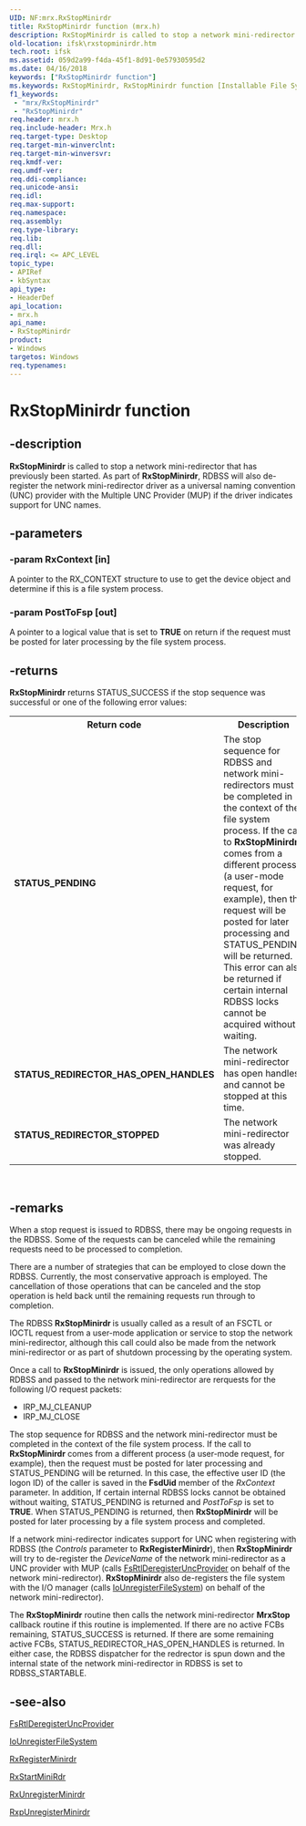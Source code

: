 ```yaml
---
UID: NF:mrx.RxStopMinirdr
title: RxStopMinirdr function (mrx.h)
description: RxStopMinirdr is called to stop a network mini-redirector that has previously been started.
old-location: ifsk\rxstopminirdr.htm
tech.root: ifsk
ms.assetid: 059d2a99-f4da-45f1-8d91-0e57930595d2
ms.date: 04/16/2018
keywords: ["RxStopMinirdr function"]
ms.keywords: RxStopMinirdr, RxStopMinirdr function [Installable File System Drivers], ifsk.rxstopminirdr, mrx/RxStopMinirdr, rxref_3ec6b643-e13c-4aa6-879b-fdb2076e549d.xml
f1_keywords:
 - "mrx/RxStopMinirdr"
 - "RxStopMinirdr"
req.header: mrx.h
req.include-header: Mrx.h
req.target-type: Desktop
req.target-min-winverclnt: 
req.target-min-winversvr: 
req.kmdf-ver: 
req.umdf-ver: 
req.ddi-compliance: 
req.unicode-ansi: 
req.idl: 
req.max-support: 
req.namespace: 
req.assembly: 
req.type-library: 
req.lib: 
req.dll: 
req.irql: <= APC_LEVEL
topic_type:
- APIRef
- kbSyntax
api_type:
- HeaderDef
api_location:
- mrx.h
api_name:
- RxStopMinirdr
product:
- Windows
targetos: Windows
req.typenames: 
---
```


# RxStopMinirdr function


## -description


<b>RxStopMinirdr</b> is called to stop a network mini-redirector that has previously been started. As part of <b>RxStopMinirdr</b>, RDBSS will also de-register the network mini-redirector driver as a universal naming convention (UNC) provider with the Multiple UNC Provider (MUP) if the driver indicates support for UNC names.


## -parameters




### -param RxContext [in]

A pointer to the RX_CONTEXT structure to use to get the device object and determine if this is a file system process. 


### -param PostToFsp [out]

A pointer to a logical value that is set to <b>TRUE</b> on return if the request must be posted for later processing by the file system process. 


## -returns



<b>RxStopMinirdr</b> returns STATUS_SUCCESS if the stop sequence was successful or one of the following error values: 

<table>
<tr>
<th>Return code</th>
<th>Description</th>
</tr>
<tr>
<td width="40%">
<dl>
<dt><b>STATUS_PENDING</b></dt>
</dl>
</td>
<td width="60%">
The stop sequence for RDBSS and network mini-redirectors must be completed in the context of the file system process. If the call to <b>RxStopMinirdr</b> comes from a different process (a user-mode request, for example), then the request will be posted for later processing and STATUS_PENDING will be returned. This error can also be returned if certain internal RDBSS locks cannot be acquired without waiting.

</td>
</tr>
<tr>
<td width="40%">
<dl>
<dt><b>STATUS_REDIRECTOR_HAS_OPEN_HANDLES</b></dt>
</dl>
</td>
<td width="60%">
The network mini-redirector has open handles and cannot be stopped at this time. 

</td>
</tr>
<tr>
<td width="40%">
<dl>
<dt><b>STATUS_REDIRECTOR_STOPPED</b></dt>
</dl>
</td>
<td width="60%">
The network mini-redirector was already stopped. 

</td>
</tr>
</table>
 




## -remarks



When a stop request is issued to RDBSS, there may be ongoing requests in the RDBSS. Some of the requests can be canceled while the remaining requests need to be processed to completion.

There are a number of strategies that can be employed to close down the RDBSS. Currently, the most conservative approach is employed. The cancellation of those operations that can be canceled and the stop operation is held back until the remaining requests run through to completion.

The RDBSS <b>RxStopMinirdr </b>is usually called as a result of an FSCTL or IOCTL request from a user-mode application or service to stop the network mini-redirector, although this call could also be made from the network mini-redirector or as part of shutdown processing by the operating system. 

Once a call to <b>RxStopMinirdr</b> is issued, the only operations allowed by RDBSS and passed to the network mini-redirector are rerquests for the following I/O request packets:

<ul>
<li>
IRP_MJ_CLEANUP

</li>
<li>
IRP_MJ_CLOSE

</li>
</ul>
The stop sequence for RDBSS and the network mini-redirector must be completed in the context of the file system process. If the call to <b>RxStopMinirdr</b> comes from a different process (a user-mode request, for example), then the request must be posted for later processing and STATUS_PENDING will be returned. In this case, the effective user ID (the logon ID) of the caller is saved in the <b>FsdUid</b> member of the <i>RxContext</i> parameter. In addition, If certain internal RDBSS locks cannot be obtained without waiting, STATUS_PENDING is returned and <i>PostToFsp</i> is set to <b>TRUE</b>. When STATUS_PENDING is returned, then <b>RxStopMinirdr</b> will be posted for later processing by a file system process and completed. 

If a network mini-redirector indicates support for UNC when registering with RDBSS (the <i>Controls</i> parameter to <b>RxRegisterMinirdr</b>), then <b>RxStopMinirdr</b> will try to de-register the <i>DeviceName</i> of the network mini-redirector as a UNC provider with MUP (calls <a href="https://msdn.microsoft.com/library/windows/hardware/ff545865">FsRtlDeregisterUncProvider</a> on behalf of the network mini-redirector). <b>RxStopMinirdr</b> also de-registers the file system with the I/O manager (calls <a href="https://docs.microsoft.com/windows-hardware/drivers/ddi/ntifs/nf-ntifs-iounregisterfilesystem">IoUnregisterFileSystem</a>) on behalf of the network mini-redirector).

The <b>RxStopMinirdr</b> routine then calls the network mini-redirector <b>MrxStop</b> callback routine if this routine is implemented. If there are no active FCBs remaining, STATUS_SUCCESS is returned. If there are some remaining active FCBs, STATUS_REDIRECTOR_HAS_OPEN_HANDLES is returned. In either case, the RDBSS dispatcher for the redrector is spun down and the internal state of the network mini-redirector in RDBSS is set to RDBSS_STARTABLE. 




## -see-also




<a href="https://msdn.microsoft.com/library/windows/hardware/ff545865">FsRtlDeregisterUncProvider</a>



<a href="https://docs.microsoft.com/windows-hardware/drivers/ddi/ntifs/nf-ntifs-iounregisterfilesystem">IoUnregisterFileSystem</a>



<a href="https://docs.microsoft.com/windows-hardware/drivers/ddi/mrx/nf-mrx-rxregisterminirdr">RxRegisterMinirdr</a>



<a href="https://docs.microsoft.com/windows-hardware/drivers/ddi/mrx/nf-mrx-rxstartminirdr">RxStartMiniRdr</a>



<a href="https://docs.microsoft.com/windows-hardware/drivers/ddi/rxstruc/nf-rxstruc-rxunregisterminirdr">RxUnregisterMinirdr</a>



<a href="https://docs.microsoft.com/windows-hardware/drivers/ddi/mrx/nf-mrx-rxpunregisterminirdr">RxpUnregisterMinirdr</a>
 

 

